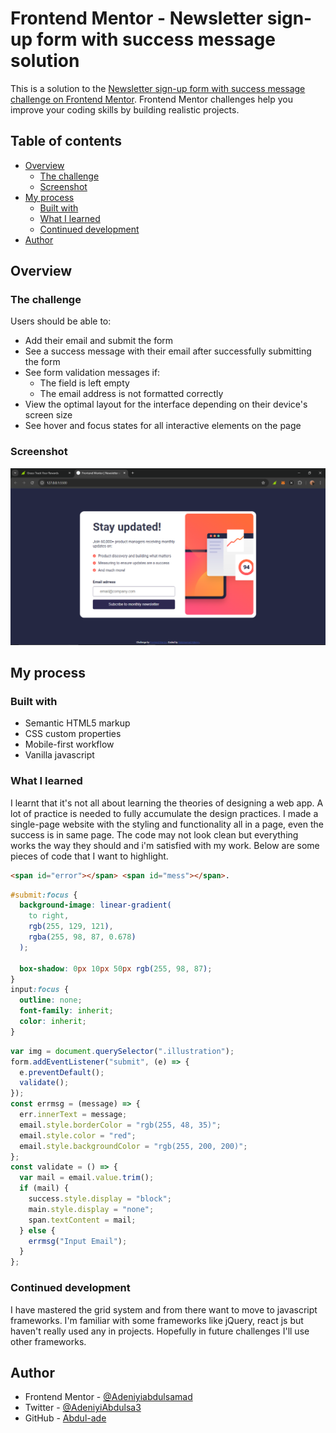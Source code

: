 # Frontend Mentor - Newsletter sign-up form with success message solution

This is a solution to the [Newsletter sign-up form with success message challenge on Frontend Mentor](https://www.frontendmentor.io/challenges/newsletter-signup-form-with-success-message-3FC1AZbNrv). Frontend Mentor challenges help you improve your coding skills by building realistic projects.

## Table of contents

- [Overview](#overview)
  - [The challenge](#the-challenge)
  - [Screenshot](#screenshot)
- [My process](#my-process)
  - [Built with](#built-with)
  - [What I learned](#what-i-learned)
  - [Continued development](#continued-development)
- [Author](#author)

## Overview

### The challenge

Users should be able to:

- Add their email and submit the form
- See a success message with their email after successfully submitting the form
- See form validation messages if:
  - The field is left empty
  - The email address is not formatted correctly
- View the optimal layout for the interface depending on their device's screen size
- See hover and focus states for all interactive elements on the page

### Screenshot

![alt text](<Screenshot (55).png>)

## My process

### Built with

- Semantic HTML5 markup
- CSS custom properties
- Mobile-first workflow
- Vanilla javascript

### What I learned

I learnt that it's not all about learning the theories of designing a web app. A lot of practice is needed to fully accumulate the design practices. I made a single-page website with the styling and functionality all in a page, even the success is in same page. The code may not look clean but everything works the way they should and i'm satisfied with my work.
Below are some pieces of code that I want to highlight.

```html
<span id="error"></span> <span id="mess"></span>.
```

```css
#submit:focus {
  background-image: linear-gradient(
    to right,
    rgb(255, 129, 121),
    rgba(255, 98, 87, 0.678)
  );

  box-shadow: 0px 10px 50px rgb(255, 98, 87);
}
input:focus {
  outline: none;
  font-family: inherit;
  color: inherit;
}
```

```js
var img = document.querySelector(".illustration");
form.addEventListener("submit", (e) => {
  e.preventDefault();
  validate();
});
const errmsg = (message) => {
  err.innerText = message;
  email.style.borderColor = "rgb(255, 48, 35)";
  email.style.color = "red";
  email.style.backgroundColor = "rgb(255, 200, 200)";
};
const validate = () => {
  var mail = email.value.trim();
  if (mail) {
    success.style.display = "block";
    main.style.display = "none";
    span.textContent = mail;
  } else {
    errmsg("Input Email");
  }
};
```

### Continued development

I have mastered the grid system and from there want to move to javascript frameworks. I'm familiar with some frameworks like jQuery, react js but haven't really used any in projects. Hopefully in future challenges I'll use other frameworks.

## Author

- Frontend Mentor - [@Adeniyiabdulsamad](https://www.frontendmentor.io/profile/Adeniyiabdulsamad)
- Twitter - [@AdeniyiAbdulsa3](https://www.twitter.com/AdeniyiAbdulsa3)
- GitHub - [Abdul-ade](https://github.com/Abdul-ade)
